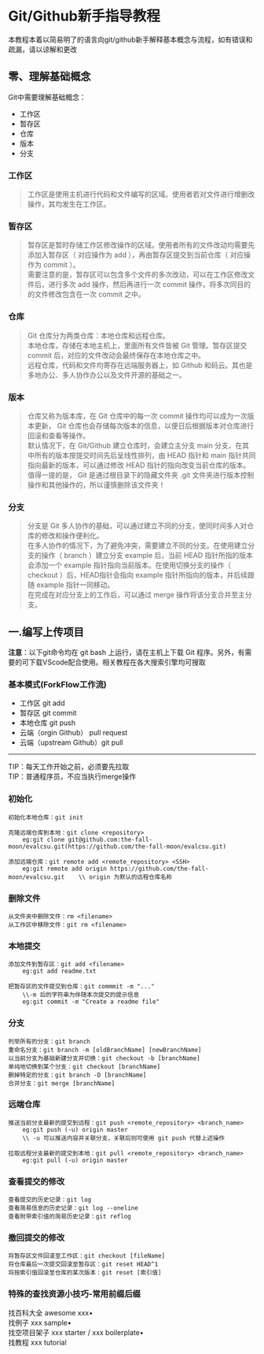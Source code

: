 # Git/Github新手指导教程
本教程本着以简易明了的语言向git/github新手解释基本概念与流程，如有错误和疏漏，请以谅解和更改
## 零、理解基础概念
Git中需要理解基础概念：
- 工作区
- 暂存区
- 仓库
- 版本
- 分支

### 工作区
>工作区是使用主机进行代码和文件编写的区域。使用者若对文件进行增删改操作，其均发生在工作区。
### 暂存区
>暂存区是暂时存储工作区修改操作的区域。使用者所有的文件改动均需要先添加入暂存区（ 对应操作为 add ），再由暂存区提交到当前仓库（ 对应操作为 commit ）。<br>
需要注意的是，暂存区可以包含多个文件的多次改动，可以在工作区修改文件后，进行多次 add 操作，然后再进行一次 commit 操作，将多次同目的的文件修改包含在一次 commit 之中。
### 仓库
>Git 仓库分为两类仓库：本地仓库和远程仓库。<br>
本地仓库，存储在本地主机上，里面所有文件皆被 Git 管理。暂存区提交 commit 后，对应的文件改动会最终保存在本地仓库之中。<br>
远程仓库，代码和文件均寄存在远端服务器上，如 Github 和码云。其也是多地办公、多人协作办公以及文件开源的基础之一。

### 版本
>仓库又称为版本库，在 Git 仓库中的每一次 commit 操作均可以成为一次版本更新， Git 仓库也会存储每次版本的信息，以便日后根据版本对仓库进行回滚和查看等操作。<br>
默认情况下，在 Git/Github 建立仓库时，会建立主分支 main 分支，在其中所有的版本按提交时间先后呈线性排列，由 HEAD 指针和 main 指针共同指向最新的版本，可以通过修改 HEAD 指针的指向改变当前仓库的版本。<br>
值得一提的是， Git 是通过根目录下的隐藏文件夹 .git 文件夹进行版本控制操作和其他操作的，所以谨慎删除该文件夹！
### 分支
>分支是 Git 多人协作的基础，可以通过建立不同的分支，使同时间多人对仓库的修改和操作便利化。<br>
在多人协作的情况下，为了避免冲突，需要建立不同的分支。在使用建立分支的操作（ branch ）建立分支 example 后，当前 HEAD 指针所指的版本会添加一个 example 指针指向当前版本。在使用切换分支的操作（ checkout ）后，HEAD指针会指向 example 指针所指向的版本，并后续跟随 example 指针一同移动。<br>
在完成在对应分支上的工作后，可以通过 merge 操作将该分支合并至主分支。

## 一.编写上传项目
**注意**：以下git命令均在 git bash 上运行，请在主机上下载 Git 程序。另外，有需要的可下载VScode配合使用。相关教程在各大搜索引擎均可搜取
### 基本模式(ForkFlow工作流)
- 工作区 
git add <fileName>
- 暂存区
git commit
- 本地仓库
git push
- 云端（orgin Github）
pull request
- 云端（upstream Github）git pull
***
TIP：每天工作开始之前，必须要先拉取 <br>
TIP：普通程序员，不应当执行merge操作
### 初始化
```
初始化本地仓库：git init

克隆远端仓库到本地：git clone <repository>
	eg:git clone git@github.com:the-fall-moon/evalcsu.git(https://github.com/the-fall-moon/evalcsu.git)

添加远端仓库：git remote add <remote_repository> <SSH>
   	eg:git remote add origin https://github.com/the-fall-moon/evalcsu.git    \\ origin 为默认的远程仓库名称
```
### 删除文件
```
从文件夹中删除文件：rm <filename>
从工作区中移除文件：git rm <filename>
```
### 本地提交
```
添加文件到暂存区：git add <filename>
	eg:git add readme.txt

把暂存区的文件提交到仓库：git commmit -m "..." 
    \\-m 后的字符串为伴随本次提交的提示信息
	eg:git commit -m "Create a readme file"
```

### 分支
```
列举所有的分支：git branch
重命名分支：git branch -m [oldBranchName] [newBranchName]
以当前分支为基础新建分支并切换：git checkout -b [branchName]
单纯地切换到某个分支：git checkout [branchName]
删掉特定的分支：git branch -D [branchName]
合并分支：git merge [branchName]
```
### 远端仓库
```
推送当前分支最新的提交到远程：git push <remote_repository> <branch_name>	
	eg:git push (-u) origin master     
    \\ -u 可以推送内容并关联分支，关联后则可使用 git push 代替上述操作

拉取远程分支最新的提交到本地：git pull <remote_repository> <branch_name>	
    eg:git pull (-u) origin master  
```
### 查看提交的修改
```
查看提交的历史记录：git log
查看简易信息的历史记录：git log --oneline
查看附带索引值的简易历史记录：git reflog
```

### 撤回提交的修改
```
将暂存区文件回滚至工作区：git checkout [fileName]
将仓库最后一次提交回滚至暂存区：git reset HEAD^1
将按索引值回滚至仓库的某次版本：git reset [索引值]
```

### 特殊的查找资源小技巧-常用前缀后缀
找百科大全 awesome xxx• <br>
找例子 xxx sample• <br>
找空项目架子 xxx starter / xxx boilerplate• <br>
找教程 xxx tutorial


